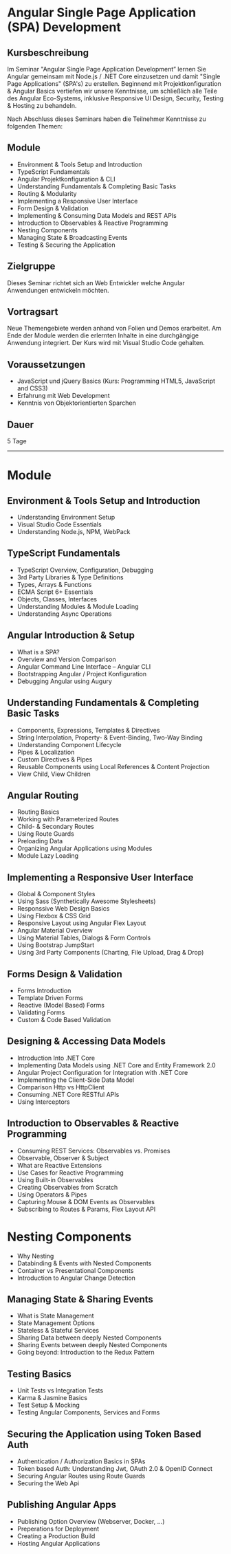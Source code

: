 # Angular Single Page Application (SPA) Development

## Kursbeschreibung

Im Seminar "Angular Single Page Application Development” lernen Sie Angular gemeinsam mit Node.js / .NET Core einzusetzen und damit "Single Page Applications" (SPA's) zu erstellen. Beginnend mit Projektkonfiguration & Angular Basics vertiefen wir unsere Kenntnisse, um schließlich alle Teile des Angular Eco-Systems, inklusive Responsive UI Design, Security, Testing & Hosting zu behandeln.

Nach Abschluss dieses Seminars haben die Teilnehmer Kenntnisse zu folgenden Themen:

## Module

- Environment & Tools Setup and Introduction
- TypeScript Fundamentals
- Angular Projektkonfiguration & CLI
- Understanding Fundamentals & Completing Basic Tasks
- Routing & Modularity
- Implementing a Responsive User Interface
- Form Design & Validation
- Implementing & Consuming Data Models and REST APIs
- Introduction to Observables & Reactive Programming
- Nesting Components
- Managing State & Broadcasting Events
- Testing & Securing the Application

## Zielgruppe

Dieses Seminar richtet sich an Web Entwickler welche Angular Anwendungen entwickeln möchten.

## Vortragsart

Neue Themengebiete werden anhand von Folien und Demos erarbeitet. Am Ende der Module werden die erlernten Inhalte in eine durchgängige Anwendung integriert. Der Kurs wird mit Visual Studio Code gehalten.

## Voraussetzungen

- JavaScript und jQuery Basics (Kurs: Programming HTML5, JavaScript and CSS3)
- Erfahrung mit Web Development
- Kenntnis von Objektorientierten Sparchen

## Dauer

5 Tage

---

# Module

## Environment & Tools Setup and Introduction

- Understanding Environment Setup
- Visual Studio Code Essentials
- Understanding Node.js, NPM, WebPack

## TypeScript Fundamentals

- TypeScript Overview, Configuration, Debugging
- 3rd Party Libraries & Type Definitions
- Types, Arrays & Functions
- ECMA Script 6+ Essentials
- Objects, Classes, Interfaces
- Understanding Modules & Module Loading
- Understanding Async Operations

## Angular Introduction & Setup

- What is a SPA?
- Overview and Version Comparison
- Angular Command Line Interface – Angular CLI
- Bootstrapping Angular / Project Konfiguration
- Debugging Angular using Augury

## Understanding Fundamentals & Completing Basic Tasks

- Components, Expressions, Templates & Directives
- String Interpolation, Property- & Event-Binding, Two-Way Binding
- Understanding Component Lifecycle
- Pipes & Localization
- Custom Directives & Pipes
- Reusable Components using Local References & Content Projection
- View Child, View Children

## Angular Routing

- Routing Basics
- Working with Parameterized Routes
- Child- & Secondary Routes
- Using Route Guards
- Preloading Data
- Organizing Angular Applications using Modules
- Module Lazy Loading

## Implementing a Responsive User Interface

- Global & Component Styles
- Using Sass (Synthetically Awesome Stylesheets)
- Responssive Web Design Basics
- Using Flexbox & CSS Grid
- Responsive Layout using Angular Flex Layout
- Angular Material Overview
- Using Material Tables, Dialogs & Form Controls
- Using Bootstrap JumpStart
- Using 3rd Party Components (Charting, File Upload, Drag & Drop)

## Forms Design & Validation

- Forms Introduction
- Template Driven Forms
- Reactive (Model Based) Forms
- Validating Forms
- Custom & Code Based Validation

## Designing & Accessing Data Models

- Introduction Into .NET Core
- Implementing Data Models using .NET Core and Entity Framework 2.0
- Angular Project Configuration for Integration with .NET Core
- Implementing the Client-Side Data Model
- Comparison Http vs HttpClient
- Consuming .NET Core RESTful APIs
- Using Interceptors

## Introduction to Observables & Reactive Programming

- Consuming REST Services: Observables vs. Promises
- Observable, Observer & Subject
- What are Reactive Extensions
- Use Cases for Reactive Programming
- Using Built-in Observables
- Creating Observables from Scratch
- Using Operators & Pipes
- Capturing Mouse & DOM Events as Observables
- Subscribing to Routes & Params, Flex Layout API

# Nesting Components

- Why Nesting
- Databinding & Events with Nested Components
- Container vs Presentational Components
- Introduction to Angular Change Detection

## Managing State & Sharing Events

- What is State Management
- State Management Options
- Stateless & Stateful Services
- Sharing Data between deeply Nested Components
- Sharing Events between deeply Nested Components
- Going beyond: Introduction to the Redux Pattern

## Testing Basics

- Unit Tests vs Integration Tests
- Karma & Jasmine Basics
- Test Setup & Mocking
- Testing Angular Components, Services and Forms

## Securing the Application using Token Based Auth

- Authentication / Authorization Basics in SPAs
- Token based Auth: Understanding Jwt, OAuth 2.0 & OpenID Connect
- Securing Angular Routes using Route Guards
- Securing the Web Api

## Publishing Angular Apps

- Publishing Option Overview (Webserver, Docker, …)
- Preperations for Deployment
- Creating a Production Build
- Hosting Angular Applications
